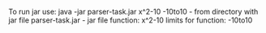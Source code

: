 To run jar use: java -jar parser-task.jar x^2-10 -10to10 - from directory with jar file
parser-task.jar - jar file
function: x^2-10
limits for function: -10to10